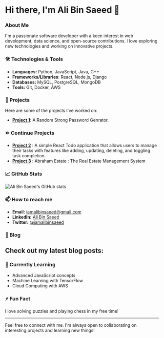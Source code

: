 # Hi there, I'm Ali Bin Saeed 👋

### About Me
I'm a passionate software developer with a keen interest in web development, data science, and open-source contributions. I love exploring new technologies and working on innovative projects.

### 🛠️ Technologies & Tools
- **Languages:** Python, JavaScript, Java, C++
- **Frameworks/Libraries:** React, Node.js, Django
- **Databases:** MySQL, PostgreSQL, MongoDB
- **Tools:** Git, Docker, AWS

### 🚀 Projects
Here are some of the projects I've worked on:
- [**Project 1**](https://github.com/iamalibinsaeed/passgen): A Random Strong Password Genrator.

### ⏩ Continue Projects

- [**Project 2**](https://github.com/iamalibinsaeed/react-todo-hooks) : A simple React Todo application that allows users to manage their tasks with features like adding, updating, deleting, and toggling task completion.
- [**Project 3**](https://github.com/iamalibinsaeed/react-real-estate-ui) : Abraham Estate : The Real Estate Management System

### 📈 GitHub Stats
![Ali Bin Saeed's GitHub stats](https://github-readme-stats.vercel.app/api?username=iamalibinsaeed&show_icons=true&theme=radical)

### 📫 How to reach me
- **Email:** [iamalibinsaeed@gmail.com](mailto:iamalibinsaeed@gmail.com)
- **LinkedIn:** [Ali Bin Saeed](https://www.linkedin.com/in/iamalibinsaeed/)
- **Twitter:** [@iamalibinsaeed](https://twitter.com/iamalibinsaeed)

### 📝 Blog
Check out my latest blog posts:
-

### 🌱 Currently Learning
- Advanced JavaScript concepts
- Machine Learning with TensorFlow
- Cloud Computing with AWS

### ⚡ Fun Fact
I love solving puzzles and playing chess in my free time!

---

Feel free to connect with me. I'm always open to collaborating on interesting projects and learning new things!
